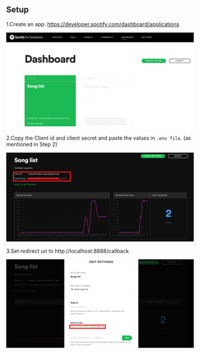 ## Setup

1.Create an app: https://developer.spotify.com/dashboard/applications

![](images/setup.png)

2.Copy the Client id and client secret and paste the values in `.env file`. (as mentioned in Step 2)

![](images/copy.png)

3.Set redirect uri to http://localhost:8888/callback

![](images/redirecturi.png)